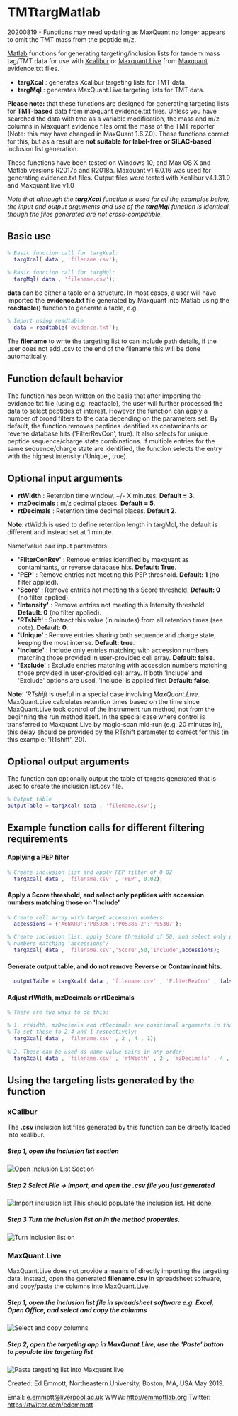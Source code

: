 # TMTtargMatlab

20200819 - Functions may need updating as MaxQuant no longer appears to omit the TMT mass from the peptide m/z.

[Matlab](https://www.mathworks.com/products/matlab.html) functions for generating targeting/inclusion lists for tandem mass tag/TMT data for use with [Xcalibur](https://www.thermofisher.com/order/catalog/product/OPTON-30487) or [Maxquant.Live](http://maxquant.live/) from [Maxquant](https://www.maxquant.org/) evidence.txt files. 

* **targXcal** : generates Xcalibur targeting lists for TMT data.
* **targMql**  : generates MaxQuant.Live targeting lists for TMT data.

**Please note:** that these functions are designed for generating targeting lists for **TMT-based** data from maxquant evidence.txt files. Unless you have searched the data with tme as a variable modification, the mass and m/z columns in Maxquant evidence files omit the mass of the TMT reporter (Note: this may have changed in MaxQuant 1.6.7.0). These functions correct for this, but as a result are **not suitable for label-free or SILAC-based** inclusion list generation.

These functions have been tested on Windows 10, and Max OS X and Matlab versions R2017b and R2018a. Maxquant v1.6.0.16 was used for generating evidence.txt files. Output files were tested with Xcalibur v4.1.31.9 and Maxquant.live v1.0

*Note that although the **targXcal** function is used for all the examples below, the input and output arguments and use of the **targMql** function is identical, though the files generated are not cross-compatible.*

## Basic use
```matlab
% Basic function call for targXcal:
  targXcal( data , 'filename.csv');
  
% Basic function call for targMql:
  targMql( data , 'filename.csv');
```

**data** can be either a table or a structure. In most cases, a user will have imported the **evidence.txt** file generated by Maxquant into Matlab using the **readtable()** function to generate a table, e.g.
```matlab
% Import using readtable
  data = readtable('evidence.txt');
```
The **filename** to write the targeting list to can include path details, if the user does not add .csv to the end of the filename this will be done automatically.

## Function default behavior
The function has been written on the basis that after importing the evidence.txt file (using e.g. readtable), the user will further processed the data to select peptides of interest. However the function can apply a number of broad filters to the data depending on the parameters set. By default, the function removes peptides identified as contaminants or reverse database hits ('FilterRevCon', true). It also selects for unique peptide sequence/charge state combinations. If multiple entries for the same sequence/charge state are identified, the function selects the entry with the highest intensity ('Unique', true).

## Optional input arguments
* **rtWidth**    : Retention time window, +/- X minutes. **Default = 3**.
* **mzDecimals** : m/z decimal places. **Default = 5**.
* **rtDecimals** : Retention time decimal places. **Default 2**.

**Note**: rtWidth is used to define retention length in targMql, the default is different and instead set at 1 minute.

Name/value pair input parameters:
* **'FilterConRev'** : Remove entries identified by maxquant as contaminants, or reverse database hits. **Default: True**.
* **'PEP'**          : Remove entries not meeting this PEP threshold. **Default: 1** (no filter applied).
* **'Score'**        : Remove entries not meeting this Score threshold. **Default: 0** (no filter applied).
* **'Intensity'**    : Remove entries not meeting this Intensity threshold. **Default: 0** (no filter applied).
* **'RTshift'**      : Subtract this value (in minutes) from all retention times (see note). **Default: 0**.
* **'Unique'**       : Remove entries sharing both sequence and charge state, keeping the most intense. **Default: true**.
* **'Include'**      : Include only entries matching with accession numbers matching those provided in user-provided cell array. **Default: false**.
* **'Exclude'**      : Exclude entries matching with accession numbers matching those provided in user-provided cell array. If both 'Include' and 'Exclude' options are used, 'Include' is applied first **Default: false**.

**Note**: *'RTshift* is useful in a special case involving *MaxQuant.Live*. MaxQuant.Live calculates retention times based on the time since MaxQuant.Live took control of the instrument run method, not from the beginning the run method itself. In the special case where control is transferred to Maxquant.Live by magic-scan mid-run (e.g. 20 minutes in), this delay should be provided by the RTshift parameter to correct for this (in this example: 'RTshift', 20).

## Optional output arguments
The function can optionally output the table of targets generated that is used to create the inclusion list.csv file.
```matlab
% Output table
outputTable = targXcal( data , 'filename.csv');
```

## Example function calls for different filtering requirements
#### Applying a PEP filter
```matlab
% Create inclusion list and apply PEP filter of 0.02
  targXcal( data , 'filename.csv' , 'PEP', 0.02);
```
#### Apply a Score threshold, and select only peptides with accession numbers matching those on 'Include'
```matlab
% Create cell array with target accession numbers
  accessions = {'A6NKH3';'P05386';'P05386-2';'P05387'};

% Create inclusion list, apply Score threshold of 50, and select only peptides with accession 
% numbers matching 'accessions'/
  targXcal( data , 'filename.csv','Score',50,'Include',accessions);
```
#### Generate output table, and do not remove Reverse or Contaminant hits.
```matlab
  outputTable = targXcal( data , 'filename.csv' , 'FilterRevCon' , false);
```
#### Adjust rtWidth, mzDecimals or rtDecimals
```matlab
% There are two ways to do this:

% 1. rtWidth, mzDecimals and rtDecimals are positional arguments in that order. 
% To set these to 2,4 and 1 respectively:
  targXcal( data , 'filename.csv' , 2 , 4 , 1);
  
% 2. These can be used as name-value pairs in any order:
  targXcal( data , 'filename.csv' , 'rtWidth' , 2 , 'mzDecimals' , 4 , 'rtWidth' , 1);

```

## Using the targeting lists generated by the function
### xCalibur
The **.csv** inclusion list files generated by this function can be directly loaded into xcalibur. 

##### Step 1, open the inclusion list section
![Open Inclusion List Section](/img/xcal_incl_1.PNG)


##### Step 2 Select File -> Import, and open the .csv file you just generated
![Import inclusion list](/img/xcal_incl_2.PNG)
This should populate the inclusion list. Hit done.


##### Step 3 Turn the inclusion list on in the method properties.
![Turn inclusion list on](/img/xcal_incl_3.PNG)


### MaxQuant.Live
MaxQuant.Live does not provide a means of directly importing the targeting data. Instead, open the generated **filename.csv** in spreadsheet software, and copy/paste the columns into MaxQuant.Live.

##### Step 1, open the inclusion list file in spreadsheet software e.g. Excel, Open Office, and select and copy the columns
![Select and copy columns](/img/mql_incl_1.PNG)


##### Step 2, open the targeting app in MaxQuant.Live, use the 'Paste' button to populate the targeting list
![Paste targeting list into Maxquant.live](/img/mql_incl_2.PNG)



Created: Ed Emmott, Northeastern University, Boston, MA, USA May 2019.

Email: e.emmott@liverpool.ac.uk
WWW: http://emmottlab.org
Twitter: https://twitter.com/edemmott
